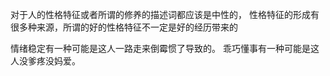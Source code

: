 对于人的性格特征或者所谓的修养的描述词都应该是中性的，
性格特征的形成有很多种来源，所谓的好的性格特征不一定是好的经历带来的

情绪稳定有一种可能是这人一路走来倒霉惯了导致的。
乖巧懂事有一种可能是这人没爹疼没妈爱。